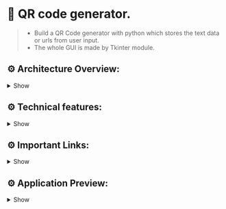# 🚧 QR code generator.
> * Build a QR Code generator with python which stores the text data or urls from user input.
> * The whole GUI is made by Tkinter module.

## ⚙️ Architecture Overview:
<details>
  
<summary>Show</summary>
  
> * The application is built using Python and leverages the tkinter library for the graphical user interface (GUI). The code is organized into sections that handle imports, function definitions, GUI configuration, and the main event loop. The application allows users to input text, generate a QR code from the text, display the QR code, and save the QR code as an image file.
  
</details>

## ⚙️ Technical features:
<details>
  
<summary>Show</summary>
  
> * qrcode: Library to generate QR codes.
> * PIL (Pillow): Used for image processing and display.
> * tkinter: Standard Python interface to the Tk GUI toolkit.
> * ttk: Provides themed widgets.
> * filedialog and messagebox: Used for file dialogs and message boxes.
  </details>

## ⚙️ Important Links:
<details>
  
<summary>Show</summary>
  
> * Python  -->  https://docs.python.org/3/
> * qr code  -->  https://pypi.org/project/qrcode/ 
> * Pillow  -->  https://pillow.readthedocs.io/en/stable/
> * Tkinter --> https://docs.python.org/3/library/tk.html
  </details>

## ⚙️ Application Preview:
<details>
  
<summary>Show</summary>
  
> ## GUI Section. 
> * ![Screenshot 2024-05-30 154615](https://github.com/18LoneWarrior/QRCode-Generator-Python/assets/107700143/fdbb738e-2351-4502-95c2-f4affba0441a)
> ## Error Handling.
> * ![Screenshot 2024-05-30 154956](https://github.com/18LoneWarrior/QRCode-Generator-Python/assets/107700143/ead84a8c-2908-4e13-86aa-95a2031fdb8d)
> ## Code Generation.
> * ![Screenshot 2024-05-30 154840](https://github.com/18LoneWarrior/QRCode-Generator-Python/assets/107700143/d84fea55-6ca3-437a-a0f6-427c26595aff)
> ## Final Result
> * ![qr](https://github.com/18LoneWarrior/QRCode-Generator-Python/assets/107700143/aeba2c72-ae8e-40d5-b150-e4d669c9802f)
  </details>

